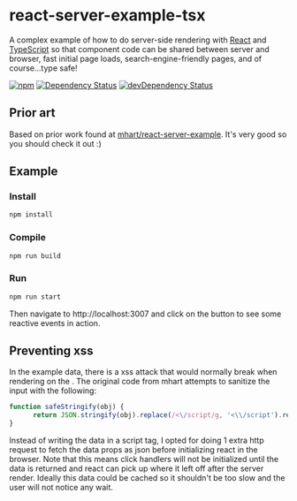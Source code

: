 # react-server-example-tsx

A complex example of how to do server-side rendering with
[React](http://facebook.github.io/react/) and [TypeScript](http://microsoft.github.io/typescript/) so that component code can be
shared between server and browser, fast initial page loads, search-engine-friendly pages, and of course...type safe!

[![npm](https://img.shields.io/npm/v/react-server-example-tsx.svg?maxAge=2592000)]()
[![Dependency Status](https://david-dm.org/styfle/react-server-example-tsx.svg)](https://david-dm.org/styfle/react-server-example-tsx)
[![devDependency Status](https://david-dm.org/styfle/react-server-example-tsx/dev-status.svg)](https://david-dm.org/styfle/react-server-example-tsx#info=devDependencies)

## Prior art

Based on prior work found at [mhart/react-server-example](https://github.com/mhart/react-server-example). It's very good so you should check it out :)

## Example

### Install

```sh
npm install
```

### Compile

```sh
npm run build
```

### Run
```sh
npm run start
```

Then navigate to http://localhost:3007 and click on the button to see some reactive events in action.

## Preventing xss

In the example data, there is a xss attack that would normally break when rendering on the . The original code from mhart attempts to sanitize the input with the following:

```js
function safeStringify(obj) {
	  return JSON.stringify(obj).replace(/<\/script/g, '<\\/script').replace(/<!--/g, '<\\!--')
}
```

Instead of writing the data in a script tag, I opted for doing 1 extra http request to fetch the data props as json before initializing react in the browser. Note that this means click handlers will not be initialized until the data is returned and react can pick up where it left off after the server render. Ideally this data could be cached so it shouldn't be too slow and the user will not notice any wait.
